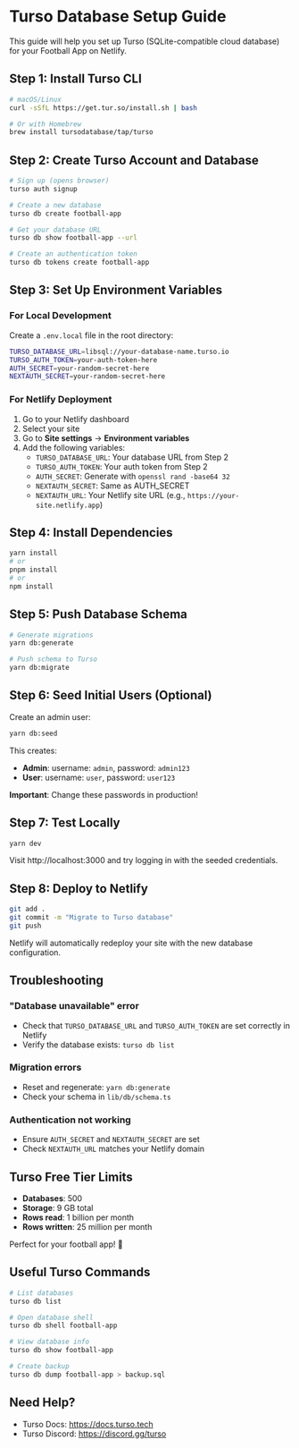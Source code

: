 # Turso Database Setup Guide

This guide will help you set up Turso (SQLite-compatible cloud database) for your Football App on Netlify.

## Step 1: Install Turso CLI

```bash
# macOS/Linux
curl -sSfL https://get.tur.so/install.sh | bash

# Or with Homebrew
brew install tursodatabase/tap/turso
```

## Step 2: Create Turso Account and Database

```bash
# Sign up (opens browser)
turso auth signup

# Create a new database
turso db create football-app

# Get your database URL
turso db show football-app --url

# Create an authentication token
turso db tokens create football-app
```

## Step 3: Set Up Environment Variables

### For Local Development

Create a `.env.local` file in the root directory:

```bash
TURSO_DATABASE_URL=libsql://your-database-name.turso.io
TURSO_AUTH_TOKEN=your-auth-token-here
AUTH_SECRET=your-random-secret-here
NEXTAUTH_SECRET=your-random-secret-here
```

### For Netlify Deployment

1. Go to your Netlify dashboard
2. Select your site
3. Go to **Site settings** → **Environment variables**
4. Add the following variables:
   - `TURSO_DATABASE_URL`: Your database URL from Step 2
   - `TURSO_AUTH_TOKEN`: Your auth token from Step 2
   - `AUTH_SECRET`: Generate with `openssl rand -base64 32`
   - `NEXTAUTH_SECRET`: Same as AUTH_SECRET
   - `NEXTAUTH_URL`: Your Netlify site URL (e.g., `https://your-site.netlify.app`)

## Step 4: Install Dependencies

```bash
yarn install
# or
pnpm install
# or
npm install
```

## Step 5: Push Database Schema

```bash
# Generate migrations
yarn db:generate

# Push schema to Turso
yarn db:migrate
```

## Step 6: Seed Initial Users (Optional)

Create an admin user:

```bash
yarn db:seed
```

This creates:

- **Admin**: username: `admin`, password: `admin123`
- **User**: username: `user`, password: `user123`

**Important**: Change these passwords in production!

## Step 7: Test Locally

```bash
yarn dev
```

Visit http://localhost:3000 and try logging in with the seeded credentials.

## Step 8: Deploy to Netlify

```bash
git add .
git commit -m "Migrate to Turso database"
git push
```

Netlify will automatically redeploy your site with the new database configuration.

## Troubleshooting

### "Database unavailable" error

- Check that `TURSO_DATABASE_URL` and `TURSO_AUTH_TOKEN` are set correctly in Netlify
- Verify the database exists: `turso db list`

### Migration errors

- Reset and regenerate: `yarn db:generate`
- Check your schema in `lib/db/schema.ts`

### Authentication not working

- Ensure `AUTH_SECRET` and `NEXTAUTH_SECRET` are set
- Check `NEXTAUTH_URL` matches your Netlify domain

## Turso Free Tier Limits

- **Databases**: 500
- **Storage**: 9 GB total
- **Rows read**: 1 billion per month
- **Rows written**: 25 million per month

Perfect for your football app! 🚀

## Useful Turso Commands

```bash
# List databases
turso db list

# Open database shell
turso db shell football-app

# View database info
turso db show football-app

# Create backup
turso db dump football-app > backup.sql
```

## Need Help?

- Turso Docs: https://docs.turso.tech
- Turso Discord: https://discord.gg/turso
